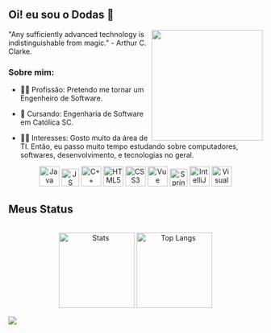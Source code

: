 ## Oi! eu sou o Dodas 👋
<img src="https://media1.tenor.com/m/m08ZsYu5P8kAAAAd/pedro-raccoon-raccoon.gif" align="right" width="220"/>
"Any sufficiently advanced technology is indistinguishable from magic." - Arthur C. Clarke.
<h3>Sobre mim:</h2>
<ul>
  <li><p>👨‍🎓 Profissão: Pretendo me tornar um Engenheiro de Software.</p></li>
  <li><p>📝 Cursando: Engenharia de Software em Católica SC.</p></li>
  <li><p>💁‍♂️ Interesses: Gosto muito da área de TI. Então, eu passo muito tempo estudando sobre computadores, softwares, desenvolvimento, e tecnologias no geral.</p></li>
</ul>

<div align="center">
  <img alt="Java SVG" src="https://www.svgrepo.com/show/452234/java.svg" width="40"/>
  <img alt="JS SVG" src="https://www.svgrepo.com/show/349419/javascript.svg" width="35"/>
  <img alt="C++ SVG" src="https://www.svgrepo.com/show/452183/cpp.svg" width="40"/>
  <img alt="HTML5 SVG" src="https://www.svgrepo.com/show/452228/html-5.svg" width="40"/>
  <img alt="CSS3 SVG" src="https://www.svgrepo.com/show/452185/css-3.svg" width="40"/>
  <img alt="Vue SVG" src="https://www.svgrepo.com/show/493625/vue-vuejs-javascript-js-framework.svg" width="40"/>
  <img alt="Spring SVG" src="https://www.svgrepo.com/show/354380/spring-icon.svg" width="35"/>
  <img alt="IntelliJ SVG" src="https://www.svgrepo.com/show/353906/intellij-idea.svg" width="40"/>
  <img alt="Visual Studio Code SVG" src="https://www.svgrepo.com/show/452129/vs-code.svg" width="40"/>
</div>
<h2 align="left">Meus Status</h2>
<div align="center"><br/>
<img style="height: 150px;" align="center" alt="Stats" src="https://github-readme-stats.vercel.app/api?username=doda-s&show_icons=true&theme=dark"/>
<img style="height: 150px" align="center" alt="Top Langs" src="https://github-readme-stats.vercel.app/api/top-langs/?username=doda-s&hide_progress=false&layout=compact&theme=dark"/>
</div> <br/>

<div>
<a href="https://github.com/ashutosh00710/github-readme-activity-graph"><img src="https://github-readme-activity-graph.vercel.app/graph?username=doda-s&theme=github-compact"></a>
</div>
